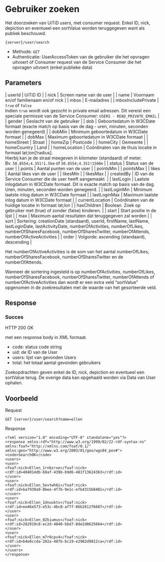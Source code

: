 ---
---

# Gebruiker zoeken

Het doorzoeken van UiTiD users, met consumer request. Enkel ID, nick, depiction en eventueel een sortValue worden teruggegeven want als publiek beschouwd.

	{server}/user/search

* Methode: ```GET```
* Authenticatie: UserAccessToken van de gebruiker die het opvragen uitvoert óf Consumer request van de Service Consumer die het opvragen uitvoert (enkel publieke data)

## Parameters

| userId | UiTiD ID |
| nick | Screen name van de user |
| name | Voornaam en/of familienaam en/of nick |
| mbox | E-mailadres |
| mboxIncludePrivate | ```true``` of ```false``` <br>Indien ```true``` wordt ook gezocht in private email adressen. Dit vereist een speciale permissie van de Service Consumer: ```USERS - READ_PRIVATE_EMAIL``` |
| gender | Geslacht van de gebruiker |
| dob | Geboortedatum in W3CDate formaat (exacte match op basis van de dag - uren, minuten, seconden worden genegeerd) |
| dobMin | Minimum geboortedatum in W3CDate formaat |
| dobMax | Maximum geboortedatum in W3CDate formaat |
| homeStreet | Straat  |
| homeZip | Postcode |
| homeCity | Gemeente  |
| homeCountry | Land |
| homeLocation | Coördinaten van de thuis locatie in formaat lat;lon[!radius]. <br>Hierbij kan je de straal meegeven in kilometer (standaard) of meter.<br>Bv. ```50.8554;4.351!1.5km``` of ```50.8554;4.351!1500m``` |
| status | Status van de user |
| points | Aantal punten van de user |
| pointsMin |
| pointsMax |
| likes | Aantal likes van de user |
| likesMin |
| likesMax |
| createdBy | ID van de Service Consumer die de user heeft aangemaakt. |
| lastLogin | Laatste inlogdatum in W3CDate formaat. Dit is exacte match op basis van de dag. Uren, minuten, seconden worden genegeerd. |
| lastLoginMin | Minimum laatste inlog datum in W3CDate formaat |
| lastLoginMax | Maximum laatste inlog datum in W3CDate formaat |
| currentLocation | Coördinaten van de huidige locatie in formaat lat;lon |
| hasChildren | Boolean. Zoek op gebruiker met (true) of zonder (false) kinderen. |
| start | Start positie in de lijst |
| max | Maximum aantal resultaten dat teruggegeven zal worden |
| sort | Sortering: creationDate (standaard), userId, firstName, lastName, lastLoginDate, lastActivityDate, numberOfActivities, numberOfLikes, numberOfSharesFacebook, numberOfSharesTwitter, numberOfAttends, numberOfActiveActivities |
| order | Volgorde: ascending (standaard), descending |


Het numberOfActiveActivities is de som van het aantal numberOfLikes, numberOfSharesFacebook, numberOfSharesTwitter en de numberOfAttends.

Wanneer de sortering ingesteld is op numberOfActivities, numberOfLikes, numberOfSharesFacebook, numberOfSharesTwitter, numberOfAttends of numberOfActiveActivities dan wordt er een extra veld “sortValue” opgenomen in de zoekresultaten met de waarde van het gesorteerde veld.

## Response

### Succes

HTTP 200 OK

met een response body in XML formaat.

* code: status code string
* uid: de ID van de User
* users: lijst van gevonden Users
* total: het totaal aantal gevonden gebruikers

Zoekopdrachten geven enkel de ID, nick, depiction en eventueel een sortValue terug. De overige data kan opgehaald worden via Data van User ophalen.

## Voorbeeld

Request

	GET {server}/user/search?name=ellen

Response

	<?xml version="1.0" encoding="UTF-8" standalone="yes"?>
	<response xmlns:rdf="http://www.w3.org/1999/02/22-rdf-syntax-ns" xmlns:foaf="http://xmlns.com/foaf/0.1/" xmlns:geo="http://www.w3.org/2003/01/geo/wgs84_pos#">
	<code>SearchOK</code>
	<users>
	<user>
	<foaf:nick>Ellen_1rnbzrxe</foaf:nick>
	<rdf:id>404014db-69af-439b-b9d6-481f13624363</rdf:id>
	</user>
	<user>
	<foaf:nick>Ellen_5evtwh6i</foaf:nick>
	<rdf:id>ba7939a9-0bee-4f7b-9e1c-efb4315b8481</rdf:id>
	</user>
	<user>
	<foaf:nick>Ellen_1dnuukts</foaf:nick>
	<rdf:id>ee46e573-e53c-4bc0-af7f-06b2612f6607</rdf:id>
	</user>
	<user>
	<foaf:nick>Ellen_82kiumus</foaf:nick>
	<rdf:id>282919c8-ec2d-4840-bbd7-8de2d8625664</rdf:id>
	</user>
	<user>
	<foaf:nick>Ellen_m7r6cpv4</foaf:nick>
	<rdf:id>b4e8ccda-202a-487b-bc19-e2982d9812ca</rdf:id>
	</user>
	</users>
	</response>
